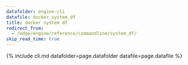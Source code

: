 ```yaml
---
datafolder: engine-cli
datafile: docker_system_df
title: docker system df
redirect_from:
  - /edge/engine/reference/commandline/system_df/
skip_read_time: true
---
```

<!--
Sorry, but the contents of this page are automatically generated from
Docker's source code. If you want to suggest a change to the text that appears
here, you'll need to find the string by searching this repo:

https://github.com/docker/cli
-->

{% include cli.md datafolder=page.datafolder datafile=page.datafile %}
